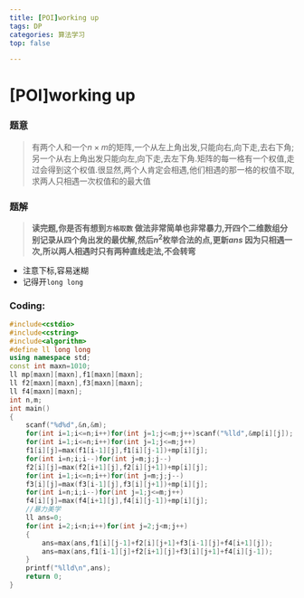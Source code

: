 ```yaml
---
title: [POI]working up
tags: DP
categories: 算法学习
top: false

---
```

# [POI]working up
### 题意
> 有两个人和一个$n \times m$的矩阵,一个从左上角出发,只能向右,向下走,去右下角;另一个从右上角出发只能向左,向下走,去左下角.矩阵的每一格有一个权值,走过会得到这个权值.很显然,两个人肯定会相遇,他们相遇的那一格的权值不取,求两人只相遇一次权值和的最大值

### 题解
> **读完题,你是否有想到`方格取数`
> 做法非常简单也非常暴力,开四个二维数组分别记录从四个角出发的最优解,然后$n^2$枚举合法的点,更新$ans$
> 因为只相遇一次,所以两人相遇时只有两种直线走法,不会转弯**
- 注意下标,容易迷糊
- 记得开`long long`
### Coding:
```cpp
#include<cstdio>
#include<cstring>
#include<algorithm>
#define ll long long
using namespace std;
const int maxn=1010;
ll mp[maxn][maxn],f1[maxn][maxn];
ll f2[maxn][maxn],f3[maxn][maxn];
ll f4[maxn][maxn];
int n,m;
int main()
{
	scanf("%d%d",&n,&m);
	for(int i=1;i<=n;i++)for(int j=1;j<=m;j++)scanf("%lld",&mp[i][j]);
	for(int i=1;i<=n;i++)for(int j=1;j<=m;j++)
	f1[i][j]=max(f1[i-1][j],f1[i][j-1])+mp[i][j];
	for(int i=n;i;i--)for(int j=m;j;j--)
	f2[i][j]=max(f2[i+1][j],f2[i][j+1])+mp[i][j];
	for(int i=1;i<=n;i++)for(int j=m;j;j--)
	f3[i][j]=max(f3[i-1][j],f3[i][j+1])+mp[i][j];
	for(int i=n;i;i--)for(int j=1;j<=m;j++)
	f4[i][j]=max(f4[i+1][j],f4[i][j-1])+mp[i][j];
	//暴力美学
	ll ans=0;
	for(int i=2;i<n;i++)for(int j=2;j<m;j++)
	{
		ans=max(ans,f1[i][j-1]+f2[i][j+1]+f3[i-1][j]+f4[i+1][j]);
		ans=max(ans,f1[i-1][j]+f2[i+1][j]+f3[i][j+1]+f4[i][j-1]);
	}
	printf("%lld\n",ans);
	return 0;
}
```
<!--stackedit_data:
eyJoaXN0b3J5IjpbLTIxMTI4NDkzMjAsODMxMTI3NjM4XX0=
-->